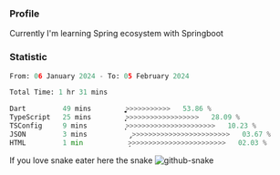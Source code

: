 ### Profile 

Currently I'm learning Spring ecosystem with Springboot

### Statistic
<!--START_SECTION:waka-->

```python
From: 06 January 2024 - To: 05 February 2024

Total Time: 1 hr 31 mins

Dart         49 mins         ͎͎͎͎͎͎͎͎͎͎͎͎͎͚>>>>>>>>>>>   53.86 %
TypeScript   25 mins         ͎͎͎͎͎͎͎>>>>>>>>>>>>>>>>>>   28.09 %
TSConfig     9 mins          ͎͎̦>>>>>>>>>>>>>>>>>>>>>>   10.23 %
JSON         3 mins          ̡>>>>>>>>>>>>>>>>>>>>>>>>   03.67 %
HTML         1 min           ̦>>>>>>>>>>>>>>>>>>>>>>>>   02.03 %
```

<!--END_SECTION:waka-->

If you love snake eater here the snake 
<picture>
  <source media="(prefers-color-scheme: dark)" srcset="https://github.com/pradana4648/pradana4648/blob/c0566a83ca6ea5f2e46bab00e717c4c82b4b5c4c/github-contribution-grid-snake-dark.svg" />
  <source media="(prefers-color-scheme: light)" srcset="https://github.com/pradana4648/pradana4648/blob/c0566a83ca6ea5f2e46bab00e717c4c82b4b5c4c/github-contribution-grid-snake.svg" />
  <img alt="github-snake" src="https://github.com/pradana4648/pradana4648/blob/c0566a83ca6ea5f2e46bab00e717c4c82b4b5c4c/github-contribution-grid-snake.svg" />
</picture>
